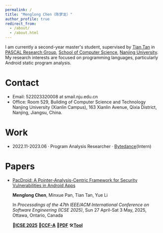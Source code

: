 ```yaml
---
permalink: /
title: "Menglong Chen（陈梦龙）"
author_profile: true
redirect_from: 
  - /about/
  - /about.html
---
```


I am currently a second-year master's student, supervised by [Tian Tan](https://cs.nju.edu.cn/tiantan/) in [PASCAL Research Group](https://pascal-lab.net/), [School of Computer Science](https://cs.nju.edu.cn/), [Nanjing University](https://www.nju.edu.cn/). My research interests are focused on programming languages, particularly Android static program analysis.

Contact
===
- Email: 522023320008 at smail.nju.edu.cn
- Office: Room 529, Building of Computer Science and Technology Nanjing University (Xianlin Campus), 163 Xianlin Avenue, Qixia District, Nanjing, Jiangsu, China.

Work
===
- 2022.11-2023.06 · Program Analysis Researcher · [Bytedance](https://www.bytedance.com/)(Intern)

Papers
===
- [PacDroid: A Pointer-Analysis-Centric Framework for Security Vulnerabilities in Android Apps](/menglongchen.github.io/forthcoming)
  
  **Menglong Chen**, Minxue Pan, Tian Tan, Yue Li

  In *Processdings of the 47th IEEE/ACM International Conference on Software Engineering (ICSE 2025)*, Sun 27 April-Sat 3 May, 2025, Ottawa, Ontario, Canada

  📄[**ICSE 2025**](https://conf.researchr.org/home/icse-2025)
  👑[**CCF-A**](https://www.ccf.org.cn/Academic_Evaluation/By_category/)
  📑[**PDF**](/menglongchen.github.io/forthcoming)
  🛠️[**Tool**](/menglongchen.github.io/forthcoming)
